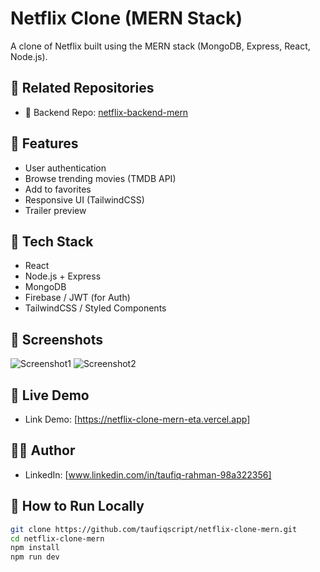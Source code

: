 # Netflix Clone (MERN Stack)

A clone of Netflix built using the MERN stack (MongoDB, Express, React, Node.js).

## 🔗 Related Repositories

- 🔧 Backend Repo: [netflix-backend-mern](https://github.com/taufiqscript/netflix-backend-mern)


## 🚀 Features
- User authentication
- Browse trending movies (TMDB API)
- Add to favorites
- Responsive UI (TailwindCSS)
- Trailer preview

## 🚀 Tech Stack
- React
- Node.js + Express
- MongoDB
- Firebase / JWT (for Auth)
- TailwindCSS / Styled Components

## 📸 Screenshots
![Screenshot1](link-to-screenshot1)
![Screenshot2](link-to-screenshot2)

## 🔗 Live Demo
- Link Demo: [https://netflix-clone-mern-eta.vercel.app]

## 🧑‍💻 Author
- LinkedIn: [www.linkedin.com/in/taufiq-rahman-98a322356]

## 📂 How to Run Locally
```bash
git clone https://github.com/taufiqscript/netflix-clone-mern.git
cd netflix-clone-mern
npm install
npm run dev
